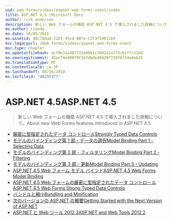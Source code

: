 ```yaml
---
uid: web-forms/videos/aspnet-web-forms-vnext/index
title: ASP.NET 4.5 |Microsoft Docs
author: rick-anderson
description: 新しい Web フォームの機能 ASP.NET 4.5 で導入されました詳細について。
ms.author: riande
ms.date: 10/05/2011
ms.assetid: 98c78dad-22bf-45cd-807e-c2f3f59011b9
msc.legacyurl: /web-forms/videos/aspnet-web-forms-vnext
msc.type: chapter
ms.openlocfilehash: acf0e31e487733a99b1c7b02a1a773c61ffc12b9
ms.sourcegitcommit: 45ac74e400f9f2b7dbded66297730f6f14a4eb25
ms.translationtype: MT
ms.contentlocale: ja-JP
ms.lasthandoff: 08/16/2018
ms.locfileid: "48255377"
---
```

<a name="aspnet-45"></a><span data-ttu-id="22b82-103">ASP.NET 4.5</span><span class="sxs-lookup"><span data-stu-id="22b82-103">ASP.NET 4.5</span></span>
====================
> <span data-ttu-id="22b82-104">新しい Web フォームの機能 ASP.NET 4.5 で導入されました詳細について。</span><span class="sxs-lookup"><span data-stu-id="22b82-104">About new Web Forms features introduced in ASP.NET 4.5.</span></span>


- [<span data-ttu-id="22b82-105">厳密に型指定されたデータ コントロール</span><span class="sxs-lookup"><span data-stu-id="22b82-105">Strongly Typed Data Controls</span></span>](aspnet-vnext-videos-strongly-typed-data-controls.md)
- [<span data-ttu-id="22b82-106">モデルのバインディング第 1 部 - データの選択</span><span class="sxs-lookup"><span data-stu-id="22b82-106">Model Binding Part 1 - Selecting Data</span></span>](aspnet-vnext-videos-model-binding-part-1-selecting-data.md)
- [<span data-ttu-id="22b82-107">モデルのバインディング第 2 部 - フィルタリング</span><span class="sxs-lookup"><span data-stu-id="22b82-107">Model Binding Part 2 - Filtering</span></span>](aspnet-vnext-videos-model-binding-part-2-filtering.md)
- [<span data-ttu-id="22b82-108">モデルのバインディング第 3 部 - 更新</span><span class="sxs-lookup"><span data-stu-id="22b82-108">Model Binding Part 3 - Updating</span></span>](aspnet-vnext-videos-model-binding-part-3-updating.md)
- [<span data-ttu-id="22b82-109">ASP.NET 4.5 Web フォーム モデル バインド</span><span class="sxs-lookup"><span data-stu-id="22b82-109">ASP.NET 4.5 Web Forms Model Binding</span></span>](aspnet-45-web-forms-model-binding.md)
- [<span data-ttu-id="22b82-110">ASP.NET 4.5 Web フォームの厳密に型指定されたデータ コントロール</span><span class="sxs-lookup"><span data-stu-id="22b82-110">ASP.NET 4.5 Web Forms Strong Typed Data Controls</span></span>](aspnet-45-web-forms-strong-typed-data-controls.md)
- [<span data-ttu-id="22b82-111">バンドルと縮小</span><span class="sxs-lookup"><span data-stu-id="22b82-111">Bundling and Minification</span></span>](aspnet-vnext-videos-bundling-and-minification.md)
- [<span data-ttu-id="22b82-112">次のバージョンの ASP.NET の概要</span><span class="sxs-lookup"><span data-stu-id="22b82-112">Getting Started with the Next Version of ASP.NET</span></span>](getting-started-with-the-next-version-of-aspnet.md)
- [<span data-ttu-id="22b82-113">ASP.NET と Web ツール 2012.2</span><span class="sxs-lookup"><span data-stu-id="22b82-113">ASP.NET and Web Tools 2012.2</span></span>](aspnet-and-web-tools-20122.md)
